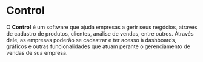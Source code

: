 # Control

O **Control** é um software que ajuda empresas a gerir seus negócios, através de cadastro de produtos, clientes, análise de vendas, entre outros. Através dele, as empresas poderão se cadastrar e ter acesso à dashboards, gráficos e outras funcionalidades que atuam perante o gerenciamento de vendas de sua empresa.
